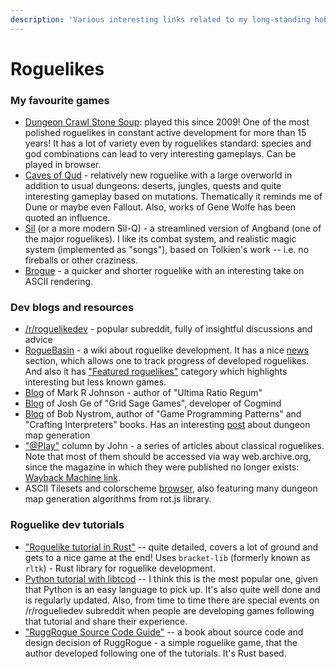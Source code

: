 ```yaml
---
description: 'Various interesting links related to my long-standing hobby: roguelikes!'
---
```


# Roguelikes

### My favourite games

* [Dungeon Crawl Stone Soup](https://crawl.develz.org/): played this since 2009! One of the most polished roguelikes in constant active development for more than 15 years! It has a lot of variety even by roguelikes standard: species and god combinations can lead to very interesting gameplays. Can be played in browser.
* [Caves of Qud](https://www.cavesofqud.com/) - relatively new roguelike with a large overworld in addition to usual dungeons: deserts, jungles, quests and quite interesting gameplay based on mutations. Thematically it reminds me of Dune or maybe even Fallout. Also, works of Gene Wolfe has been quoted an influence.
* [Sil](https://www.amirrorclear.net/flowers/game/sil/) (or a more modern Sil-Q) - a streamlined version of Angband (one of the major roguelikes). I like its combat system, and realistic magic system (implemented as "songs"), based on Tolkien's work -- i.e. no fireballs or other craziness.
* [Brogue](https://sites.google.com/site/broguegame/) - a quicker and shorter roguelike with an interesting take on ASCII rendering.

### Dev blogs and resources

* [/r/roguelikedev](https://www.reddit.com/r/roguelikedev/) - popular subreddit, fully of insightful discussions and advice
* [RogueBasin](http://roguebasin.com) - a wiki about roguelike development. It has a nice [news](http://roguebasin.com/index.php/News) section, which allows one to track progress of developed roguelikes. And also it has ["Featured roguelikes"](http://www.roguebasin.com/index.php/Category:Featured\_Roguelikes) category which highlights interesting but less known games.
* [Blog](https://www.markrjohnsongames.com/blog/) of Mark R Johnson - author of "Ultima Ratio Regum"
* [Blog](https://www.gridsagegames.com/blog/) of Josh Ge of "Grid Sage Games", developer of Cogmind
* [Blog](https://journal.stuffwithstuff.com/category/game-dev/) of Bob Nystrom, author of "Game Programming Patterns" and "Crafting Interpreters" books. Has an interesting [post](https://journal.stuffwithstuff.com/2014/12/21/rooms-and-mazes/) about dungeon map generation
* ["@Play"](https://nethackwiki.com/wiki/@Play) column by John - a series of articles about classical roguelikes. Note that most of them should be accessed via way web.archive.org, since the magazine in which they were published no longer exists: [Wayback Machine link](https://web.archive.org/web/20130719223011/http://www.gamesetwatch.com/column\_at\_play).
* ASCII Tilesets and colorscheme [browser](https://extended-ascii-viewer.herokuapp.com/), also featuring many dungeon map generation algorithms from rot.js library.

### Roguelike dev tutorials

* ["Roguelike tutorial in Rust"](https://bfnightly.bracketproductions.com/) -- quite detailed, covers a lot of ground and gets to a nice game at the end! Uses `bracket-lib` (formerly known as `rltk`) - Rust library for roguelike development.
* [Python tutorial with libtcod](https://rogueliketutorials.com/tutorials/tcod/v2/) -- I think this is the most popular one, given that Python is an easy language to pick up. It's also quite well done and is regularly updated. Also, from time to time there are special events on /r/rogueliedev subreddit when people are developing games following that tutorial and share their experience.
* ["RuggRogue Source Code Guide"](https://tung.github.io/ruggrogue/source-code-guide/) -- a book about source code and design decision of RuggRogue - a simple roguelike game, that the author developed following one of the tutorials. It's Rust based.
